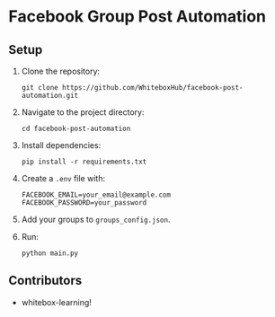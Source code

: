 # Facebook Group Post Automation

## Setup

1. Clone the repository:
   ```
   git clone https://github.com/WhiteboxHub/facebook-post-automation.git
   ```

2. Navigate to the project directory:
   ```
   cd facebook-post-automation
   ```

3. Install dependencies:
   ```
   pip install -r requirements.txt
   ```

4. Create a `.env` file with:
   ```
   FACEBOOK_EMAIL=your_email@example.com
   FACEBOOK_PASSWORD=your_password
   ```

5. Add your groups to `groups_config.json`.

6. Run:
   ```
   python main.py
   ```

## Contributors
- whitebox-learning!